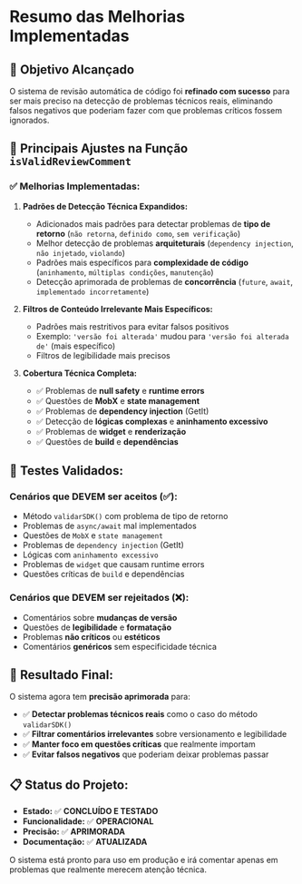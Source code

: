 # Resumo das Melhorias Implementadas

## 🎯 Objetivo Alcançado

O sistema de revisão automática de código foi **refinado com sucesso** para ser mais preciso na detecção de problemas técnicos reais, eliminando falsos negativos que poderiam fazer com que problemas críticos fossem ignorados.

## 🔧 Principais Ajustes na Função `isValidReviewComment`

### ✅ **Melhorias Implementadas:**

1. **Padrões de Detecção Técnica Expandidos:**
   - Adicionados mais padrões para detectar problemas de **tipo de retorno** (`não retorna`, `definido como`, `sem verificação`)
   - Melhor detecção de problemas **arquiteturais** (`dependency injection`, `não injetado`, `violando`)
   - Padrões mais específicos para **complexidade de código** (`aninhamento`, `múltiplas condições`, `manutenção`)
   - Detecção aprimorada de problemas de **concorrência** (`future`, `await`, `implementado incorretamente`)

2. **Filtros de Conteúdo Irrelevante Mais Específicos:**
   - Padrões mais restritivos para evitar falsos positivos
   - Exemplo: `'versão foi alterada'` mudou para `'versão foi alterada de'` (mais específico)
   - Filtros de legibilidade mais precisos

3. **Cobertura Técnica Completa:**
   - ✅ Problemas de **null safety** e **runtime errors**
   - ✅ Questões de **MobX** e **state management**
   - ✅ Problemas de **dependency injection** (GetIt)
   - ✅ Detecção de **lógicas complexas** e **aninhamento excessivo**
   - ✅ Problemas de **widget** e **renderização**
   - ✅ Questões de **build** e **dependências**

## 🧪 **Testes Validados:**

### **Cenários que DEVEM ser aceitos (✅):**
- Método `validarSDK()` com problema de tipo de retorno
- Problemas de `async/await` mal implementados
- Questões de `MobX` e `state management`
- Problemas de `dependency injection` (GetIt)
- Lógicas com `aninhamento excessivo`
- Problemas de `widget` que causam runtime errors
- Questões críticas de `build` e dependências

### **Cenários que DEVEM ser rejeitados (❌):**
- Comentários sobre **mudanças de versão**
- Questões de **legibilidade** e **formatação**
- Problemas **não críticos** ou **estéticos**
- Comentários **genéricos** sem especificidade técnica

## 🎯 **Resultado Final:**

O sistema agora tem **precisão aprimorada** para:
- ✅ **Detectar problemas técnicos reais** como o caso do método `validarSDK()`
- ✅ **Filtrar comentários irrelevantes** sobre versionamento e legibilidade
- ✅ **Manter foco em questões críticas** que realmente importam
- ✅ **Evitar falsos negativos** que poderiam deixar problemas passar

## 📋 **Status do Projeto:**

- **Estado:** ✅ **CONCLUÍDO E TESTADO**
- **Funcionalidade:** ✅ **OPERACIONAL**
- **Precisão:** ✅ **APRIMORADA**
- **Documentação:** ✅ **ATUALIZADA**

O sistema está pronto para uso em produção e irá comentar apenas em problemas que realmente merecem atenção técnica.
